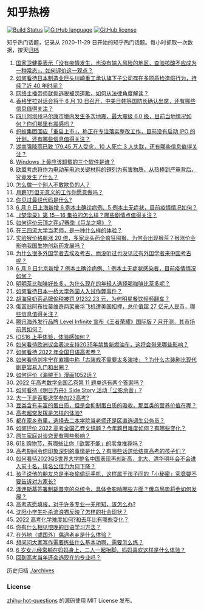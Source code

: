 # 知乎热榜
[![Build Status](https://github.com/ToWeLong/zhihu-hot-questions/workflows/CI/badge.svg)](https://github.com/ToWeLong/zhihu-hot-questions/actions)
[![GitHub language](https://img.shields.io/badge/language-golang-orange.svg)](https://golang.org/)
[![GitHub license](https://img.shields.io/github/license/ToWeLong/zhihu-hot-questions)](https://github.com/ToWeLong/zhihu-hot-questions/blob/main/LICENSE)

知乎热门话题，记录从 2020-11-29 日开始的知乎热门话题。每小时抓取一次数据，按天[归档](./archives)

<!-- BEGIN -->

1. [国家卫健委表示「没有疫情发生，也没有输入风险的地区，查验核酸不应成为一种常态」，如何评价这一观点？](https://www.zhihu.com/question/536866571)
1. [如何看待日本制造业巨头川崎重工承认旗下子公司存在多项质检造假行为，持续了近 40 年时间？](https://www.zhihu.com/question/536799972)
1. [网络主播帝师就偷逃税被罚道歉，如何从法律角度解读？](https://www.zhihu.com/question/536882728)
1. [香格里拉对话会将于 6 月 10 日召开，中美日韩等国防长确认出席，还有哪些信息值得关注？](https://www.zhihu.com/question/536892808)
1. [四川阿坝州马尔康市境内发生多次地震，最大震级 6.0 级，目前当地情况如何？你们那里有震感吗？](https://www.zhihu.com/question/536930175)
1. [蚂蚁集团回应「重启上市」，称正在专注落实整改工作，目前没有启动 IPO 的计划，还有哪些信息值得关注？](https://www.zhihu.com/question/536888227)
1. [湖南强降雨已致 179.45 万人受灾，10 人死亡 3 人失联，还有哪些信息值得关注？](https://www.zhihu.com/question/536706227)
1. [Windows 上最应该卸载的三个软件是谁？](https://www.zhihu.com/question/531532401)
1. [欧盟考虑将作为电动车电池关键材料的锂列为有害物质，从热捧到严审背后，究竟发生了什么？](https://www.zhihu.com/question/536674986)
1. [怎么做一个别人不敢欺负的人？](https://www.zhihu.com/question/431416943)
1. [月薪1万但无意义的工作你愿意做吗？](https://www.zhihu.com/question/536640829)
1. [你见过最烂代码是什么?](https://www.zhihu.com/question/306452885)
1. [6 月 9 日上海新增 6 例本土确诊病例、5 例本土无症状，目前疫情情况如何？](https://www.zhihu.com/question/536973842)
1. [《梦华录》第 15－16 集拍的怎么样？哪些剧情点值得关注？](https://www.zhihu.com/question/536895651)
1. [如何评价云顶之弈s7赛季《巨龙之境》？](https://www.zhihu.com/question/535037284)
1. [在三四流大学当老师，是一种什么样的体验？](https://www.zhihu.com/question/536262337)
1. [实验猴价格飙涨 20 倍，多家龙头药企疯狂囤猴，为何会出现猴荒？猴涨价会影响我国生物创新药发展吗？](https://www.zhihu.com/question/536901931)
1. [为什么很多外国学者去埃及考古，而没听过也没见过有外国学者来中国考古呢？](https://www.zhihu.com/question/530535052)
1. [6 月 9 日北京新增 7 例本土确诊病例、1 例本土无症状感染者，目前疫情情况如何？](https://www.zhihu.com/question/536973957)
1. [明明茶比咖啡好处多，为什么现在的年轻人选择喝咖啡比茶多呢？](https://www.zhihu.com/question/532257595)
1. [如何看待日本一桥大学外国人入试作弊事件？](https://www.zhihu.com/question/536692927)
1. [胡海泉奶茶品牌偷税被罚 91232.23 元，为何明星餐饮频频翻车？](https://www.zhihu.com/question/536841900)
1. [俄富翁阿布拉莫维奇两架豪华飞机遭美国扣押，总价值超 27 亿元人民币，哪些信息值得关注？](https://www.zhihu.com/question/536525564)
1. [腾讯海外发行品牌 Level Infinite 宣布《王者荣耀》国际版 7 月开测，其市场前景如何？](https://www.zhihu.com/question/536653530)
1. [iOS16 上手体验，体验感如何？](https://www.zhihu.com/question/536522129)
1. [如何看待欧洲议会表决支持2035年禁售新燃油车，这将会带来哪些影响？](https://www.zhihu.com/question/536859042)
1. [如何看待 2022 年全国日语高考卷？](https://www.zhihu.com/question/536695713)
1. [如何看待刘宇宁在直播中称「古装戏不需要太多演技」？为什么古装剧比现代剧更容易入门和出圈？](https://www.zhihu.com/question/536718618)
1. [如何评价《海贼王》漫画1052话？](https://www.zhihu.com/question/535791484)
1. [2022 年高考数学全国乙卷第 11 题单选有两个答案吗？](https://www.zhihu.com/question/536537880)
1. [如何看待《明日方舟》Side Story 活动「尘影余音」?](https://www.zhihu.com/question/535653603)
1. [大一下是否要退学参加23高考?](https://www.zhihu.com/question/519933613)
1. [豆类含有丰富的蛋白质，但是会抑制蛋白质的吸收，那豆类的营养价值在哪？](https://www.zhihu.com/question/433958616)
1. [高考超常发挥是怎样的体验?](https://www.zhihu.com/question/33558161)
1. [都在家乡市里，选择去二本学院当老师还是区直选调生公务员？](https://www.zhihu.com/question/535924981)
1. [如何评价 2022 高考全国乙卷文综题？今年题目难度如何？有哪些变化？](https://www.zhihu.com/question/536628192)
1. [原生家庭对谈恋爱有哪些影响？](https://www.zhihu.com/question/536821962)
1. [618 购物节，有哪些让你「欲罢不能」的零食推荐吗？](https://www.zhihu.com/question/460260665)
1. [高考期间令你印象深刻的事情是什么？有哪些话送给结束高考的孩子们？](https://www.zhihu.com/question/536300878)
1. [如何看待2023QS世界大学排名中国表现再创新高，北大、清华明年会不会进入前十名，排名公信力为何下降？](https://www.zhihu.com/question/536790531)
1. [孩子说他的朋友总是半夜偷偷玩手机，这样属于孩子间的「小秘密」究竟要不要告诉对方家长?](https://www.zhihu.com/question/536450650)
1. [泽连斯基签署制裁普京的总统令，具体会影响哪些方面？俄乌局势将会如何发展？](https://www.zhihu.com/question/536919773)
1. [高考志愿填报，对于许多专业一无所知，该怎么办?](https://www.zhihu.com/question/323060216)
1. [沈阳小学生扑杀流浪猫反映了怎样的社会现状？](https://www.zhihu.com/question/536744845)
1. [2022 高考化学难度如何?和去年比有哪些变化？](https://www.zhihu.com/question/536811148)
1. [你有什么相见恨晚的日语学习方法？](https://www.zhihu.com/question/26939890)
1. [在外地（或国外）偶遇老乡是什么体验？](https://www.zhihu.com/question/536694305)
1. [想问问大家写作需要练些什么基本功啊，需要怎么练？](https://www.zhihu.com/question/531635786)
1. [6 岁女儿经常躺在妈妈身上，二人一起抬脚，妈妈喜欢这样是什么体验？](https://www.zhihu.com/question/515954702)
1. [回到高考当年还会选现在的专业吗？](https://www.zhihu.com/question/536641087)

<!-- END -->

历史归档 [./archives](./archives)


### License
[zhihu-hot-questions](https://github.com/towelong/zhihu-hot-questions) 的源码使用 MIT License 发布。